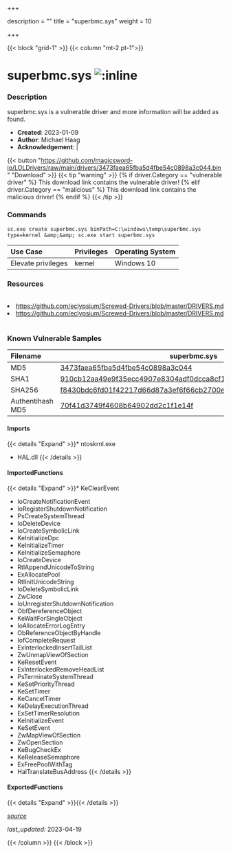 +++

description = ""
title = "superbmc.sys"
weight = 10

+++


{{< block "grid-1" >}}
{{< column "mt-2 pt-1">}}


# superbmc.sys ![:inline](/images/twitter_verified.png) 


### Description

superbmc.sys is a vulnerable driver and more information will be added as found.

- **Created**: 2023-01-09
- **Author**: Michael Haag
- **Acknowledgement**:  | [](https://twitter.com/)

{{< button "https://github.com/magicsword-io/LOLDrivers/raw/main/drivers/3473faea65fba5d4fbe54c0898a3c044.bin" "Download" >}}
{{< tip "warning" >}}
{% if driver.Category == "vulnerable driver" %}
This download link contains the vulnerable driver!
{% elif driver.Category == "malicious" %}
This download link contains the malicious driver!
{% endif %}
{{< /tip >}}

### Commands

```
sc.exe create superbmc.sys binPath=C:\windows\temp\superbmc.sys type=kernel &amp;&amp; sc.exe start superbmc.sys
```

| Use Case | Privileges | Operating System | 
|:---- | ---- | ---- |
| Elevate privileges | kernel | Windows 10 |

### Resources
<br>
<li><a href=" https://github.com/eclypsium/Screwed-Drivers/blob/master/DRIVERS.md"> https://github.com/eclypsium/Screwed-Drivers/blob/master/DRIVERS.md</a></li>
<li><a href="https://github.com/eclypsium/Screwed-Drivers/blob/master/DRIVERS.md">https://github.com/eclypsium/Screwed-Drivers/blob/master/DRIVERS.md</a></li>
<br>

### Known Vulnerable Samples

| Filename | superbmc.sys |
|:---- | ---- | 
| MD5 | <a href="https://www.virustotal.com/gui/file/3473faea65fba5d4fbe54c0898a3c044">3473faea65fba5d4fbe54c0898a3c044</a> |
| SHA1 | <a href="https://www.virustotal.com/gui/file/910cb12aa49e9f35ecc4907e8304adf0dcca8cf1">910cb12aa49e9f35ecc4907e8304adf0dcca8cf1</a> |
| SHA256 | <a href="https://www.virustotal.com/gui/file/f8430bdc6fd01f42217d66d87a3ef6f66cb2700ebb39c4f25c8b851858cc4b35">f8430bdc6fd01f42217d66d87a3ef6f66cb2700ebb39c4f25c8b851858cc4b35</a> |
| Authentihash MD5 | <a href="https://www.virustotal.com/gui/search/authentihash%253A70f41d3749f4608b64902dd2c1f1e14f">70f41d3749f4608b64902dd2c1f1e14f</a> || Authentihash SHA1 | <a href="https://www.virustotal.com/gui/search/authentihash%253Ac6609cad7208669e4c34f71f682af1a6bcddc11f">c6609cad7208669e4c34f71f682af1a6bcddc11f</a> || Authentihash SHA256 | <a href="https://www.virustotal.com/gui/search/authentihash%253A9c4ffe4815b5755d2609be21ba53c9157e8f71137f06fe35044406b968b80320">9c4ffe4815b5755d2609be21ba53c9157e8f71137f06fe35044406b968b80320</a> || Signature | Super Micro Computer, Inc., VeriSign Class 3 Code Signing 2010 CA, VeriSign   || Company | Super Micro Computer, Inc. || Description | superbmc || Product | superbmc || OriginalFilename | superbmc.sys |
#### Imports
{{< details "Expand" >}}* ntoskrnl.exe
* HAL.dll
{{< /details >}}
#### ImportedFunctions
{{< details "Expand" >}}* KeClearEvent
* IoCreateNotificationEvent
* IoRegisterShutdownNotification
* PsCreateSystemThread
* IoDeleteDevice
* IoCreateSymbolicLink
* KeInitializeDpc
* KeInitializeTimer
* KeInitializeSemaphore
* IoCreateDevice
* RtlAppendUnicodeToString
* ExAllocatePool
* RtlInitUnicodeString
* IoDeleteSymbolicLink
* ZwClose
* IoUnregisterShutdownNotification
* ObfDereferenceObject
* KeWaitForSingleObject
* IoAllocateErrorLogEntry
* ObReferenceObjectByHandle
* IofCompleteRequest
* ExInterlockedInsertTailList
* ZwUnmapViewOfSection
* KeResetEvent
* ExInterlockedRemoveHeadList
* PsTerminateSystemThread
* KeSetPriorityThread
* KeSetTimer
* KeCancelTimer
* KeDelayExecutionThread
* ExSetTimerResolution
* KeInitializeEvent
* KeSetEvent
* ZwMapViewOfSection
* ZwOpenSection
* KeBugCheckEx
* KeReleaseSemaphore
* ExFreePoolWithTag
* HalTranslateBusAddress
{{< /details >}}
#### ExportedFunctions
{{< details "Expand" >}}{{< /details >}}



[*source*](https://github.com/magicsword-io/LOLDrivers/tree/main/yaml/superbmc.yaml)

*last_updated:* 2023-04-19








{{< /column >}}
{{< /block >}}
